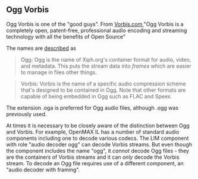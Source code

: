 
##  Ogg Vorbis 


Ogg Vorbis is one of the "good guys". From [
	Vorbis.com
      ](http://www.vorbis.com/) "Ogg Vorbis is a completely open, patent-free, professional audio encoding and 
      streaming technology with all the benefits of Open Source"


The names are [ described](http://www.vorbis.com/faq/#what) as


   > 

> Ogg:
	  Ogg is the name of Xiph.org's container format for audio, video, and metadata.
	  This puts the stream data into _frames_ which are easier to manage in
	  files other things.


> Vorbis:
	  Vorbis is the name of a specific audio compression scheme that's designed to be 
	  contained in Ogg. Note that other formats are capable of being embedded in 
	  Ogg such as FLAC and Speex.




The extension .oga is preferred for Ogg audio files, although .ogg was previously used.


At times it is necessary to be closely aware of the distinction between Ogg and Vorbis.
      For example, OpenMAX IL has a number of standard audio components including one to decode
      various codecs. The LIM component with role "audio decoder ogg" 
      can decode Vorbis streams. 
      But even though the component includes the name "ogg", it _cannot_ decode
      Ogg files -
      they are the containers of Vorbis streams and it can _only_ decode the Vorbis stream. 
      To decode an Ogg file requires
      use of a different component, an "audio decoder with framing".
